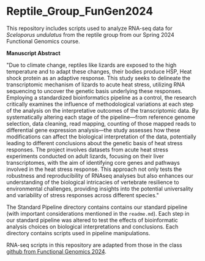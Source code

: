 # Reptile_Group_FunGen2024
This repository includes scripts used to analyze RNA-seq data for *Sceloporus undulatus* from the reptile group from our Spring 2024 Functional Genomics course.

**Manuscript Abstract**

"Due to climate change, reptiles like lizards are exposed to the high temperature and to adapt these changes, their bodies produce HSP, Heat shock protein as an adaptive response. This study seeks to delineate the transcriptomic mechanism of lizards to acute heat stress, utilizing RNA sequencing to uncover the genetic basis underlying these responses. Employing a standardized bioinformatics pipeline as a control, the research critically examines the influence of methodological variations at each step of the analysis on the interpretative outcomes of the transcriptomic data. By systematically altering each stage of the pipeline—from reference genome selection, data cleaning, read mapping, counting of those mapped reads to differential gene expression analysis—the study assesses how these modifications can affect the biological interpretation of the data, potentially leading to different conclusions about the genetic basis of heat stress responses. The project involves datasets from acute heat stress experiments conducted on adult lizards, focusing on their liver transcriptomes, with the aim of identifying core genes and pathways involved in the heat stress response. This approach not only tests the robustness and reproducibility of RNAseq analyses but also enhances our understanding of the biological intricacies of vertebrate resilience to environmental challenges, providing insights into the potential universality and variability of stress responses across different species."

The Standard Pipeline directory contains contains our standard pipeline (with important considerations mentioned in the `readme.md`). Each step in our standard pipeline was altered to test the effects of bioinformatic analysis choices on biological interpretations and conclusions. Each directory contains scripts used in pipeline manipulations.

RNA-seq scripts in this repository are adapted from those in the class [github from Functional Genomics 2024](https://github.com/Schwartz-Lab-at-Auburn/FunGen2024).
